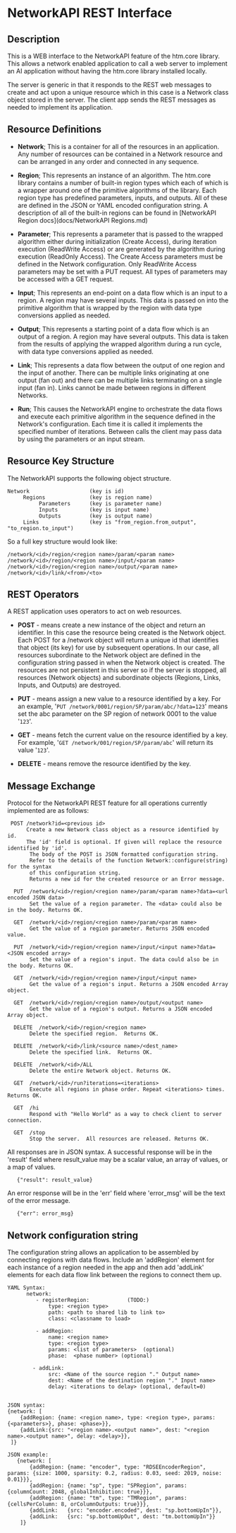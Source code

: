 # NetworkAPI REST Interface

## Description
This is a WEB interface to the NetworkAPI feature of the htm.core library. This allows a network enabled application to call a web server to implement an AI application without having the htm.core library installed locally.

The server is generic in that it responds to the REST web messages to create and act upon a unique resource which in this case is a Network class object stored in the server.  The client app sends the REST messages as needed to implement its application.

## Resource Definitions
- **Network**;  This is a container for all of the resources in an application.  Any number of resources can be contained in a Network resource and can be arranged in any order and connected in any sequence.

- **Region**;  This represents an instance of an algorithm.  The htm.core library contains a number of built-in region types which each of which is a wrapper around one of the primitive algorithms of the library.  Each region type has predefined parameters, inputs, and outputs. All of these are defined in the JSON or YAML encoded configuration string.  A description of all of the built-in regions can be found in [NetworkAPI Region docs](docs/NetworkAPI Regions.md)

- **Parameter**; This represents a parameter that is passed to the wrapped algorithm either during initialization (Create Access), during iteration execution (ReadWrite Access) or are generated by the algorithm during execution (ReadOnly Access). The Create Access parameters must be defined in the Network configuration. Only ReadWrite Access parameters may be set with a PUT request. All types of parameters may be accessed with a GET request.

- **Input**; This represents an end-point on a data flow which is an input to a region.  A region may have several inputs.  This data is passed on into the primitive algorithm that is wrapped by the region with data type conversions applied as needed.

- **Output**; This represents a starting point of a data flow which is an output of a region.  A region may have several outputs.  This data is taken from the results of applying the wrapped algorithm during a run cycle, with data type conversions applied as needed.

- **Link**; This represents a data flow between the output of one region and the input of another. There can be multiple links originating at one output (fan out) and there can be multiple links terminating on a single input (fan in).  Links cannot be made between regions in different Networks.

- **Run**; This causes the NetworkAPI engine to orchestrate the data flows and execute each primitive algorithm in the sequence defined in the Network's configuration.  Each time it is called it implements the specified number of iterations. Between calls the client may pass data by using the parameters or an input stream.



## Resource Key Structure
The NetworkAPI supports the following object structure.
```
Network                   (key is id)
     Regions              (key is region name)
          Parameters      (key is parameter name)
          Inputs          (key is input name)
          Outputs         (key is output name)
     Links                (key is "from_region.from_output", "to_region.to_input")
```

So a full key structure would look like:
```
/network/<id>/region/<region name>/param/<param name>
/network/<id>/region/<region name>/input/<param name>
/network/<id>/region/<region name>/output/<param name>
/network/<id>/link/<from>/<to>
```

## REST Operators
A REST application uses operators to act on web resources.
- **POST** - means create a new instance of the object and return an identifier. In this case the resource being created is the Network object. Each POST for a /network object will return a unique id that identifies that object (its key) for use by subsequent operations.  In our case, all resources subordinate to the Network object are defined in the configuration string passed in when the Network object is created. The resources are not persistent in this server so if the server is stopped, all resources (Network objects) and subordinate objects (Regions, Links, Inputs, and Outputs) are destroyed.

- **PUT**  - means assign a new value to a resource identified by a key.  For an example, '`PUT /network/0001/region/SP/param/abc/?data=123`' means set the abc parameter on the SP region of network 0001 to the value '`123`'.

- **GET**  - means fetch the current value on the resource identified by a key.  For example, '`GET /network/001/region/SP/param/abc`' will return its value '`123`'.

- **DELETE**  - means remove the resource identified by the key.

## Message Exchange
Protocol for the NetworkAPI REST feature for all operations currently implemented are as follows:
```
 POST /network?id=<previous id>
      Create a new Network class object as a resource identified by id.
      The 'id' field is optional. If given will replace the resource identified by 'id'.
       The body of the POST is JSON formatted configuration string.
       Refer to the details of the function Network::configure(string) for the syntax
       of this configuration string.
       Returns a new id for the created resource or an Error message.

  PUT  /network/<id>/region/<region name>/param/<param name>?data=<url encoded JSON data>
       Set the value of a region parameter. The <data> could also be in the body. Returns OK.

  GET  /network/<id>/region/<region name>/param/<param name>
       Get the value of a region parameter. Returns JSON encoded value.

  PUT  /network/<id>/region/<region name>/input/<input name>?data=<JSON encoded array>
       Set the value of a region's input. The data could also be in the body. Returns OK.

  GET  /network/<id>/region/<region name>/input/<input name>
       Get the value of a region's input. Returns a JSON encoded Array object.

  GET  /network/<id>/region/<region name>/output/<output name>
       Get the value of a region's output. Returns a JSON encoded Array object.
       
  DELETE  /network/<id>/region/<region name>
       Delete the specified region.  Returns OK.
       
  DELETE  /network/<id>/link/<source name>/<dest_name>
       Delete the specified link.  Returns OK.
       
  DELETE  /network/<id>/ALL
       Delete the entire Network object. Returns OK.

  GET  /network/<id>/run?iterations=<iterations>
       Execute all regions in phase order. Repeat <iterations> times. Returns OK.

  GET  /hi
       Respond with "Hello World" as a way to check client to server connection.

  GET  /stop
       Stop the server.  All resources are released. Returns OK.
```

All responses are in JSON syntax. A successful response will be in the 'result' field where result_value may be a scalar value, an array of values, or a map of values.
```
   {"result": result_value}
```

An error response will be in the 'err' field where 'error_msg' will be the text of the error message.
```
   {"err": error_msg}
```


## Network configuration string
The configuration string allows an application to be assembled by connecting regions with data flows.
Include an 'addRegion' element for each instance of a region needed in the app and then add 'addLink' elements for each data flow link between the regions to connect them up.

```
YAML Syntax:
      network:
         - registerRegion:            (TODO:)
             type: <region type>
             path: <path to shared lib to link to>
             class: <classname to load>
   
         - addRegion:
             name: <region name>
             type: <region type>
             params: <list of parameters>  (optional)
             phase:  <phase number> (optional)
   
        - addLink:
             src: <Name of the source region "." Output name>
             dest: <Name of the destination region "." Input name>
             delay: <iterations to delay> (optional, default=0)
   
   
JSON syntax:
{network: [
    {addRegion: {name: <region name>, type: <region type>, params: {<parameters>}, phase: <phase>}},
    {addLink:{src: "<region name>.<output name>", dest: "<region name>.<output name>", delay: <delay>}},
 ]}
```


```  
JSON example:
   {network: [
       {addRegion: {name: "encoder", type: "RDSEEncoderRegion", params: {size: 1000, sparsity: 0.2, radius: 0.03, seed: 2019, noise: 0.01}}},
       {addRegion: {name: "sp", type: "SPRegion", params: {columnCount: 2048, globalInhibition: true}}},
       {addRegion: {name: "tm", type: "TMRegion", params: {cellsPerColumn: 8, orColumnOutputs: true}}},
       {addLink:   {src: "encoder.encoded", dest: "sp.bottomUpIn"}},
       {addLink:   {src: "sp.bottomUpOut", dest: "tm.bottomUpIn"}}
    ]}
```
